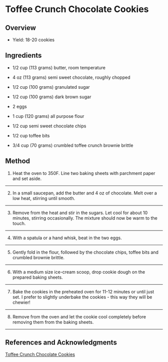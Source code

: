 # Toffee Crunch Chocolate Cookies

## Overview

- Yield: 18-20 cookies

## Ingredients

- 1/2 cup (113 grams) butter, room temperature

- 4 oz (113 grams) semi sweet chocolate, roughly chopped

- 1/2 cup (100 grams) granulated sugar

- 1/2 cup (100 grams) dark brown sugar

- 2 eggs

- 1 cup (120 grams) all purpose flour

- 1/2 cup semi sweet chocolate chips

- 1/2 cup toffee bits

- 3/4 cup (70 grams) crumbled toffee crunch brownie brittle

## Method

1. Heat the oven to 350F. Line two baking sheets with parchment paper and set aside.
---

2. In a small saucepan, add the butter and 4 oz of chocolate. Melt over a low heat, stirring until smooth.
---

3. Remove from the heat and stir in the sugars. Let cool for about 10 minutes, stirring occasionally. The mixture should now be warm to the touch.
---

4. With a spatula or a hand whisk, beat in the two eggs.
---

5. Gently fold in the flour, followed by the chocolate chips, toffee bits and crumbled brownie brittle.
---

6. With a medium size ice-cream scoop, drop cookie dough on the prepared baking sheets.
---

7. Bake the cookies in the preheated oven for 11-12 minutes or until just set. I prefer to slightly underbake the cookies - this way they will be chewier!
---

8. Remove from the oven and let the cookie cool completely before removing them from the baking sheets.
---

## References and Acknowledgments

[Toffee Crunch Chocolate Cookies](http://atreatsaffair.com/toffee-crunch-chocolate-cookies-recipe/)
